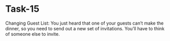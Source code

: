 # Task-15
Changing Guest List: You just heard that one of your guests can’t make the dinner, so you need to send out a new set of invitations. You’ll have to think of someone else to invite.
